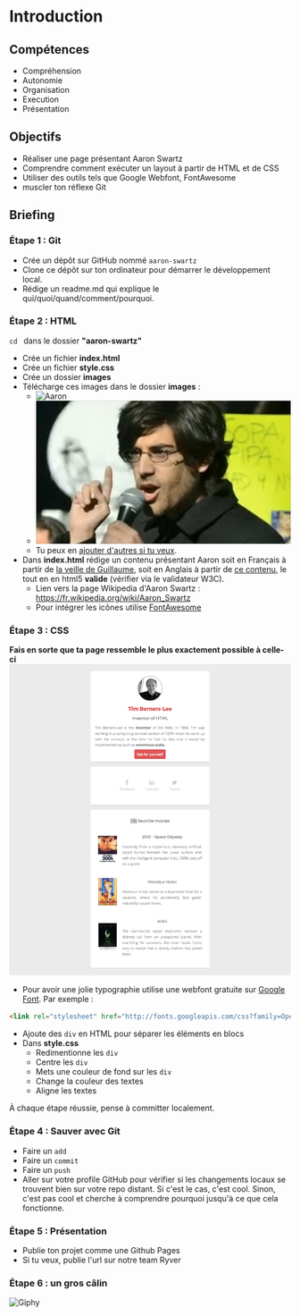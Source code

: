 # Introduction

## Compétences

- Compréhension
- Autonomie
- Organisation
- Execution
- Présentation

## Objectifs

- Réaliser une page présentant Aaron Swartz
- Comprendre comment exécuter un layout à partir de HTML et de CSS
- Utiliser des outils tels que Google Webfont, FontAwesome
- muscler ton réflexe Git

## Briefing

### Étape 1 : Git

- Crée un dépôt sur GitHub nommé `aaron-swartz`
- Clone ce dépôt sur ton ordinateur pour démarrer le développement local.
- Rédige un readme.md qui explique le qui/quoi/quand/comment/pourquoi.

### Étape 2 : HTML

`cd ` dans le dossier **"aaron-swartz"**

- Crée un fichier **index.html**
- Crée un fichier **style.css**
- Crée un dossier **images**
- Télécharge ces images dans le dossier **images** :   
	- ![Aaron](https://www.internethalloffame.org/sites/default/files/inductees/Aaron%20Swartz.jpg)
	- ![](./images/aaron-swartz.jpg)
	- Tu peux en [ajouter d'autres si tu veux](https://www.ecosia.org/images?q=aaron+swartz).  
- Dans **index.html** rédige un contenu présentant Aaron soit en Français à partir de [la veille de Guillaume](https://docs.google.com/presentation/d/19_uMInv5zp1HRO4IWIV-QBfPaoP0d9oHofMRXuQ44QQ/edit), soit en Anglais à partir de [ce contenu](./8-contenu_aaron-swartz.md), le tout en en html5 **valide** (vérifier via le validateur W3C).
  - Lien vers la page Wikipedia d'Aaron Swartz : https://fr.wikipedia.org/wiki/Aaron_Swartz
  - Pour intégrer les icônes utilise [FontAwesome](http://fontawesome.io/icons/)

### Étape 3 : CSS

**Fais en sorte que ta page ressemble le plus exactement possible à celle-ci**  
![Goal CSS](images/goal-css.png)

- Pour avoir une jolie typographie utilise une webfont gratuite sur [Google Font](https://fonts.google.com/?query=open&selection.family=Montserrat|Open+Sans). Par exemple :   

```html  
<link rel="stylesheet" href="http://fonts.googleapis.com/css?family=Open+Sans:400,300,700|Montserrat:400,700">
```

- Ajoute des `div` en HTML pour séparer les éléments en blocs
- Dans **style.css**
   - Redimentionne les `div`
   - Centre les `div`
   - Mets une couleur de fond sur les `div`
   - Change la couleur des textes
   - Aligne les textes

À chaque étape réussie, pense à committer localement.

### Étape 4 : Sauver avec Git

- Faire un `add` 
- Faire un `commit` 
- Faire un `push`
- Aller sur votre profile GitHub pour vérifier si les changements locaux se trouvent bien sur votre repo distant. Si c'est le cas, c'est cool. Sinon, c'est pas cool et cherche à comprendre pourquoi jusqu'à ce que cela fonctionne.

### Étape 5 : Présentation

- Publie ton projet comme une Github Pages
- Si tu veux, publie l'url sur notre team Ryver 

### Étape 6 : un gros câlin

![Giphy](https://media0.giphy.com/media/11s7Ke7jcNxCHS/giphy.gif)
